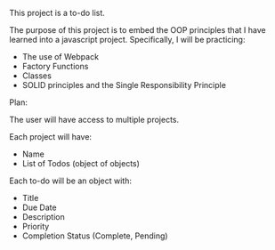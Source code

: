 This project is a to-do list.

The purpose of this project is to embed the OOP principles that I have learned into a javascript project. Specifically, I will be practicing:
- The use of Webpack
- Factory Functions
- Classes
- SOLID principles and the Single Responsibility Principle


Plan:

The user will have access to multiple projects.

Each project will have:
- Name
- List of Todos (object of objects)

Each to-do will be an object with:
- Title
- Due Date
- Description
- Priority
- Completion Status (Complete, Pending)


